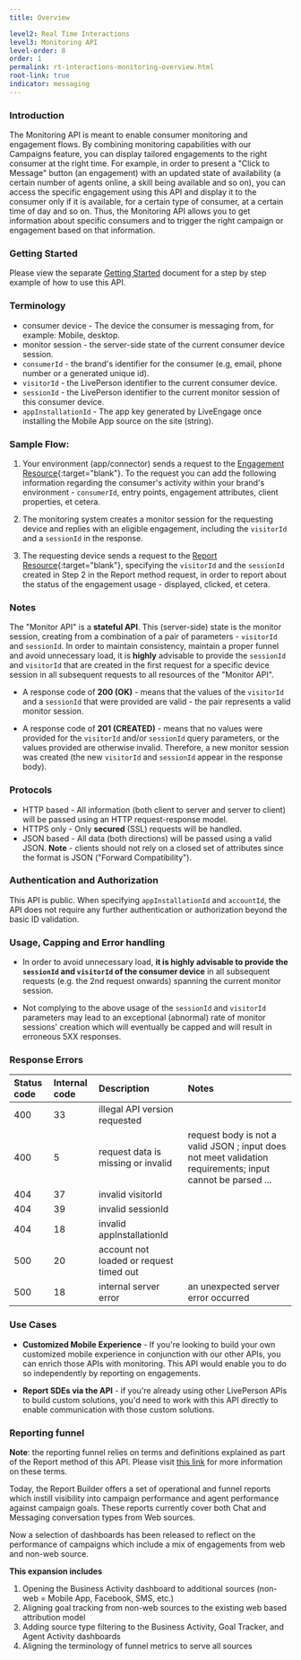 ```yaml
---
title: Overview

level2: Real Time Interactions
level3: Monitoring API
level-order: 8
order: 1
permalink: rt-interactions-monitoring-overview.html
root-link: true
indicator: messaging
---
```


### Introduction

The Monitoring API is meant to enable consumer monitoring and engagement flows. By combining monitoring capabilities with our Campaigns feature, you can display tailored engagements to the right consumer at the right time. For example, in order to present a "Click to Message" button (an engagement) with an updated state of availability (a certain number of agents online, a skill being available and so on), you can access the specific engagement using this API and display it to the consumer only if it is available, for a certain type of consumer, at a certain time of day and so on. Thus, the Monitoring API allows you to get information about specific consumers and to trigger the right campaign or engagement based on that information.

### Getting Started

Please view the separate [Getting Started](rt-interactions-monitoring-getting-started.html) document for a step by step example of how to use this API.

### Terminology

* consumer device - The device the consumer is messaging from, for example: Mobile, desktop.
* monitor session - the server-side state of the current consumer device session.
* `consumerId` - the brand's identifier for the consumer (e.g, email, phone number or a generated unique id).
* `visitorId` - the LivePerson identifier to the current consumer device.
* `sessionId` - the LivePerson identifier to the current monitor session of this consumer device.
* `appInstallationId` - The app key generated by LiveEngage once installing the Mobile App source on the site (string).

### Sample Flow:

1. Your environment (app/connector) sends a request to the [Engagement Resource](rt-interactions-monitoring-methods-engagement.html){:target="blank"}. To the request you can add the following information regarding the consumer's activity within your brand's environment -  `consumerId`, entry points, engagement attributes, client properties, et cetera.

2. The monitoring system creates a monitor session for the requesting device and replies with an eligible engagement, including the `visitorId` and a `sessionId` in the response.

3. The requesting device sends a request to the [Report Resource](rt-interactions-report.html){:target="blank"}, specifying the `visitorId` and the `sessionId` created in Step 2 in the Report method request, in order to report about the status of the engagement usage - displayed, clicked, et cetera.

### Notes

The "Monitor API" is a **stateful API**. This (server-side) state is the monitor session, creating from a combination of a pair of parameters - `visitorId` and `sessionId`. In order to maintain consistency, maintain a proper funnel and avoid unnecessary load, it is **highly**  advisable to provide the `sessionId` and `visitorId` that are created in the first request for a specific device session in all subsequent requests to all resources of the "Monitor API".

* A response code of **200 (OK)** - means that the values of the `visitorId` and a `sessionId` that were provided are valid - the pair represents a valid monitor session.

* A response code of **201 (CREATED)** 	- means that no values were provided for the `visitorId` and/or `sessionId` query parameters, or the values provided are otherwise invalid. Therefore, a new monitor session was created (the new `visitorId` and  `sessionId` appear in the response body).

### Protocols

* HTTP based - All information (both client to server and server to client) will be passed using an HTTP request-response model.
* HTTPS only - Only **secured** (SSL) requests will be handled.
* JSON based - All data (both directions) will be passed using a valid JSON. **Note** - clients should not rely on a closed set of attributes since the format is JSON ("Forward Compatibility").

### Authentication and Authorization

This API is public. When specifying `appInstallationId` and `accountId`, the API does not require any further authentication or authorization beyond the basic ID validation.

### Usage, Capping and Error handling

* In order to avoid unnecessary load, **it is highly advisable to provide the `sessionId` and `visitorId` of the consumer device** in all subsequent requests (e.g. the 2nd request onwards) spanning the current monitor session.

* Not complying to the above usage of the `sessionId` and `visitorId` parameters may lead to an exceptional (abnormal) rate of monitor sessions' creation which will eventually be capped and will result in erroneous 5XX responses.

### Response Errors

| Status code | Internal code | Description | Notes |
| :--- | :--- | :--- | :--- |
| 400 | 33 | illegal API version requested | |
| 400 | 5 | request data is missing or invalid | request body is not a valid JSON ; input does not meet validation requirements; input cannot be parsed ... |
| 404 | 37 | invalid visitorId | |
| 404 | 39 | invalid sessionId | |
| 404 | 18 | invalid appInstallationId | |
| 500 | 20 | account not loaded or request timed out | |
| 500 | 18 | internal server error | an unexpected server error occurred |

### Use Cases

* **Customized Mobile Experience** - If you're looking to build your own customized mobile experience in conjunction with our other APIs, you can enrich those APIs with monitoring. This API would enable you to do so independently by reporting on engagements.

* **Report SDEs via the API** - if you're already using other LivePerson APIs to build custom solutions, you'd need to work with this API directly to enable communication with those custom solutions.


### Reporting funnel

**Note**: the reporting funnel relies on terms and definitions explained as part of the Report method of this API. Please visit [this link](rt-interactions-monitoring-methods-report.html) for more information on these terms.

Today, the Report Builder offers a set of operational and funnel reports which instill visibility into campaign performance and agent performance against campaign goals. These reports currently cover both Chat and Messaging conversation types from Web sources.

Now a selection of dashboards has been released to reflect on the performance of campaigns which include a mix of engagements from web and non-web source.

**This expansion includes**

1. Opening the Business Activity dashboard to additional sources (non-web = Mobile App, Facebook, SMS, etc.)
2. Aligning goal tracking from non-web sources to the existing web based attribution model
3. Adding source type filtering to the Business Activity, Goal Tracker, and Agent Activity dashboards
4. Aligning the terminology of funnel metrics to serve all sources
